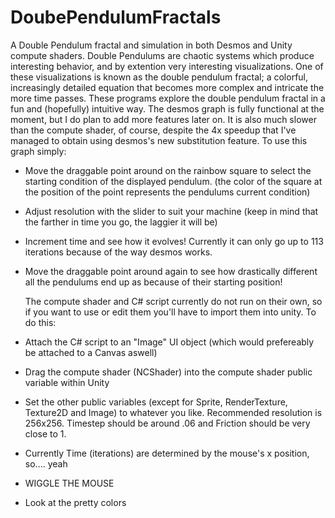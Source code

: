 # DoubePendulumFractals
  A Double Pendulum fractal and simulation in both Desmos and Unity compute shaders.
  Double Pendulums are chaotic systems which produce interesting behavior, and by extention very interesting visualizations. One of these visualizations is known as the double pendulum fractal; a colorful, increasingly detailed equation that becomes more complex and intricate the more time passes. These programs explore the double pendulum fractal in a fun and (hopefully) intuitive way.
  The desmos graph is fully functional at the moment, but I do plan to add more features later on. It is also much slower than the compute shader, of course, despite the 4x speedup that I've managed to obtain using desmos's new substitution feature. To use this graph simply:
- Move the draggable point around on the rainbow square to select the starting condition of the displayed pendulum. (the color of the square at the position of the point represents the pendulums current condition)
- Adjust resolution with the slider to suit your machine (keep in mind that the farther in time you go, the laggier it will be)
- Increment time and see how it evolves! Currently it can only go up to 113 iterations because of the way desmos works.
- Move the draggable point around again to see how drastically different all the pendulums end up as because of their starting position!

  The compute shader and C# script currently do not run on their own, so if you want to use or edit them you'll have to import them into unity. To do this:
- Attach the C# script to an "Image" UI object (which would prefereably be attached to a Canvas aswell)
- Drag the compute shader (NCShader) into the compute shader public variable within Unity
- Set the other public variables (except for Sprite, RenderTexture, Texture2D and Image) to whatever you like. Recommended resolution is 256x256. Timestep should be around .06 and Friction should be very close to 1.
- Currently Time (iterations) are determined by the mouse's x position, so.... yeah
- WIGGLE THE MOUSE
- Look at the pretty colors
